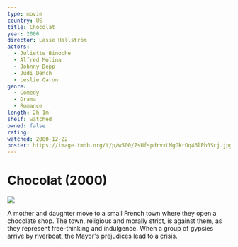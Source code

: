 ```yaml
---
type: movie
country: US
title: Chocolat
year: 2000
director: Lasse Hallström
actors:
  - Juliette Binoche
  - Alfred Molina
  - Johnny Depp
  - Judi Dench
  - Leslie Caron
genre:
  - Comedy
  - Drama
  - Romance
length: 2h 1m
shelf: watched
owned: false
rating:
watched: 2000-12-22
poster: https://image.tmdb.org/t/p/w500/7sUfspdrvxLMgGkrOq46lPh0Scj.jpg
---
```


# Chocolat (2000)

![](https://image.tmdb.org/t/p/w500/7sUfspdrvxLMgGkrOq46lPh0Scj.jpg)

A mother and daughter move to a small French town where they open a chocolate shop. The town, religious and morally strict, is against them, as they represent free-thinking and indulgence. When a group of gypsies arrive by riverboat, the Mayor's prejudices lead to a crisis.
